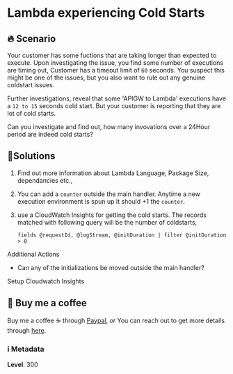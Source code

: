 # Lambda experiencing Cold Starts

## 🔥 Scenario

Your customer has some fuctions that are taking longer than expected to execute. Upon investigating the issue, you find some number of executions are timing out, Customer has a timeout limit of `60` seconds. You suspect this might be one of the issues, but you also want to rule out any genuine coldstart issues.

Further investigations, reveal that some 'APIGW to Lambda' executions have a `12 to 15` seconds cold start. But your customer is reporting that they are lot of cold starts.

Can you investigate and find out, how many invovations over a 24Hour period are indeed cold starts?

## 🎯Solutions

1. Find out more information about Lambda Language, Package Size, dependancies etc.,
1. You can add a `counter` outside the main handler. Anytime a new execution environment is spun up it should +1 the `counter`.

1. use a CloudWatch Insights for getting the cold starts. The records matched with following query will be the number of coldstarts,

    ```
    fields @requestId, @logStream, @initDuration | filter @initDuration > 0
    ```

Additional Actions

- Can any of the initializations be moved outside the main handler?

Setup Cloudwatch Insights

## 👋 Buy me a coffee

Buy me a coffee ☕ through [Paypal](https://paypal.me/valaxy), _or_ You can reach out to get more details through [here](https://youtube.com/c/valaxytechnologies/about).

### ℹ️ Metadata

**Level**: 300
